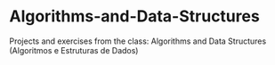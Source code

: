 # Algorithms-and-Data-Structures
Projects and exercises from the class: Algorithms and Data Structures (Algoritmos e Estruturas de Dados)
